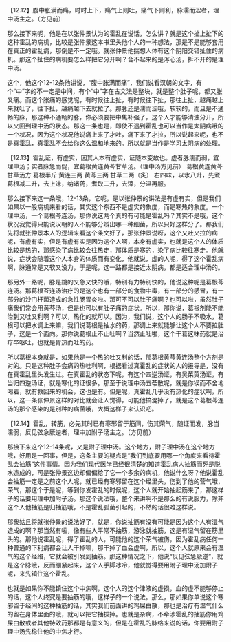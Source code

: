 【12.12】腹中胀满而痛，时时上下，痛气上则吐，痛气下则利，脉濡而涩者，理中汤主之。（方见前）

那么接下来呢，他是在以张仲景认为的霍乱在说话，怎么讲？就是这个扯上扯下的这种霍乱的病机，比较是张仲景这本书里头他个人的一种想法，那是不是能够套用在真正的霍乱病，那倒是不一定哦。就张仲景他揣想人体有这个阴阳交错扯住的病机。那这个扯住的病机要怎么样把它分开啊？合不起来的是泻心汤，拆不开的是理中汤。

这个，他这个12-12条他讲说，“腹中胀满而痛”，我们说看汉朝的文字，有个“中”字的不一定是中间，有个“中”字在古文法是整块，就是整个肚子呢，都又胀又痛。而这个胀痛的感觉呢，有时候往上扯，有时候往下扯，那往上扯，越痛越上来就吐了，往下扯，越痛越下去就拉了。那脉还是濡而涩哦，软软的，而且是不通畅的脉，那这种不通畅的脉，你必须要把中焦补强了，这个人才能够清浊分开，所以又回到理中汤的状态。那这一条也是，即使不遇到霍乱也可以当作是太阴病哦的一个状况，因为这个状况他说痛上来了才吐，痛下来了才拉，所以说起来呢，也不是真霍乱，真霍乱不会给你这么温和地来的。所以就是当作是学习太阴病的处理。

【12.13】霍乱证，有虚实，因其人本有虚实，证随本变故也。虚者脉濡而弱，宜理中汤；实者脉急而促，宜葛根黄连黄芩甘草汤。（理中汤方见前）
葛根黄连黄芩甘草汤方
葛根半斤 黄连三两 黄芩三两 甘草二两（炙）
右四味，以水八升，先煮葛根减二升，去上沫，纳诸药，煮取二升，去滓，分温再服。

那么接下来这一条哦，12-13条，它呢，是以张仲景的讲法是有虚有实，但是我们如果以一般病机来看的话，其实这个东西不是虚实的象度，而是寒热的象度。一个理中汤，一个葛根芩连汤，那你说这两个真的有可能是霍乱吗？其实不是哦，这个状况我觉得只能说汉朝的人不能够分辨出哪一种细菌，所以只好这样分了。那我们先将就张仲景本人的逻辑来看这个条文好了，那张仲景说呀，这个又吐又拉的病呢，有虚有实，但是有虚有实是因为这个人啊，本身有虚实，也就是这个人的体质比较是热的，那感染了病比较会往热走，那体质是寒的，染了病比较往寒走。他就说，症状会随着这个人本身的体质而有变化，他就说，虚的人呢，得了这个霍乱病啊，脉通常是又软又没力，于是呢，这一路都是接近太阴病，都是适合理中汤的。

那另外一路呢，脉是跳的又急又快的哦，特别有力特别快的，他说这种呢是葛根芩连汤。那葛根芩连汤治疗的是这个也有一部分的食物中毒，有一部分的感冒，有一部分的沙门杆菌造成的急性肠胃炎啦。那可不可以肚子痛啊？也可以啦，虽然肚子痛我们常会用黄芩汤，但是也可以有肚子痛的症状。所以，那你说，葛根剂能不能治到又吐又利啊？可以，热化的就可以。因为，我们说，这个人的肠子不吸水，葛根可以把水调上来嘛，我们说葛根是抽水的药，那调上来就能够让这个人不要拉肚子，这是一个面向。那你说葛根止不止吐啊？当然止吐啦，这个干葛这味药就是治疗卒呕吐，也就是胃热而吐的药。

所以葛根本身就是，如果他是一个热的吐又利的话，那葛根黄芩黄连汤整个方剂是对的。只是这种肚子会痛的热吐利啊，根据看过真霍乱的症状的人的报导是，没有在真霍乱里头发生过。在真霍乱的状态下呢，有这个四逆汤证，有吴茱萸汤证，有当归四逆汤证，就是寒化的证很多。那至于说理中汤五苓散呢，就是你锲而不舍地喝着，就有救回来的机会，这也是有。但是呢，真霍乱几乎没有热化的症状啊，所以，这一条张仲景这样的对比就会让人觉得，可能他搞混掉了，就是这个葛根芩连汤的那个感染的是别种的病菌哦，大概这样子来认识吧。

【12.14】霍乱，转筋，必先其时已有寒邪留于筋间，伤其荣气，随证而发，脉当濡弱，反见弦急厥逆者，理中加附子汤主之。（方见前）

那接下来这个12-14条呢，又是附子理中汤。这个地方，附子理中汤在这个地方哦，好用是一回事，但是，这条主要的疑点是“我们到底要用哪一个角度来看待霍乱会抽筋”这件事情。因为我们现代医学已经很清楚的知道霍乱病人抽筋而死是脱水造成的，可是张仲景这边却偏偏给了它一个多余的病机，他说什么呀？他说霍乱会抽筋一定是之前这个人呢，就已经有寒邪留在这个经里头，伤到了他的营气哦，荣气，那这个于是呢，等到你发霍乱的时候呢，这个人就开始抽起筋来了，那这样子的话要用理中加附子汤。那这个说法哦，整个来讲啊不是那么的有说服力，除非这个人他抽筋是归抽筋哦，不是霍乱弧菌引起的，不然的话很难这样说。

那我姑且将就张仲景的说法好了，就是，你说抽筋有没有可能是因为这个人有湿气造成的啊？那当然有啦，像有些人平常不抽筋，游泳就抽筋，这是有湿气留在筋里头的。那他说霍乱呢，得了霍乱的人，可能他的这个荣气被伤，因为霍乱病任何一种普通的下利病都会让人干掉嘛，那干掉了血会虚啊，所以，这个人就原来会有湿气的这个经络，它就会被引发到抽筋。那这种情况之下，他说“反见弦急厥逆”，就是这个脉哦，反而绷紧起来，这个人手脚冰冷，他就觉得要用附子理中汤加附子呢，来先镇住这个霍乱。

也就是如果你不能镇住这个中焦啊，这个人的这个津液的虚损，血的虚不能够停止的话，这个人终究是要抽筋的哦，这样子的一个说法。那么，那如果你单说这个寒邪留于经间的这种抽筋的话，其实我们前面讲的鸡屎白散，那也是治疗有湿气什么的留在身体里面的哦，就可以把它抽拔掉。也就是杂病，不牵涉霍乱的抽筋你用鸡屎白散或者其他特效药那都是有意义的，但是在霍乱的脉络来说的话，你要用附子理中汤先稳住他的中焦才行。
